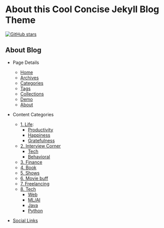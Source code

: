 # About this Cool Concise Jekyll Blog Theme

[![GitHub stars](https://img.shields.io/github/stars/Gaohaoyang/gaohaoyang.github.io.svg)](https://github.com/Gaohaoyang/gaohaoyang.github.io/stargazers)

## About Blog 

* Page Details
    * [Home]()
    * [Archives](#)
    * [Categories](#categories)
    * [Tags](#tags)
    * [Collections](#collections)
    * [Demo](#demo)
    * [About](#about)
    

* Content Categories
    * [1. Life]():
        * [Productivity]()
        * [Happiness]()
        * [Gratefulness]()
    * [2. Interview Corner]()
        * [Tech]()
        * [Behavioral]()
    * [3. Finance]()
    * [4. Book]()
    * [5. Shows]()
    * [6. Movie buff]()
    * [7. Freelancing]()
    * [8. Tech]()
        * [Web]()
        * [ML/AI]()
        * [Java]()
        * [Python]()
         
* [Social Links]()